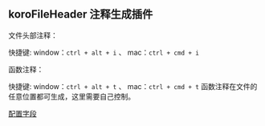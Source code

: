 <!--
 * @Author: ShawnPhang
 * @LastEditors: ShawnPhang
 * @Description: 
 * blog.palxp.com/book.palxp.com
-->

## koroFileHeader 注释生成插件

文件头部注释：

快捷键: window：`ctrl + alt + i` 、 mac：`ctrl + cmd + i`

函数注释：

快捷键: window：`ctrl + alt + t` 、 mac：`ctrl + cmd + t`
函数注释在文件的任意位置都可生成，这里需要自己控制。

[配置字段](https://github.com/OBKoro1/koro1FileHeader/wiki/%E9%85%8D%E7%BD%AE%E5%AD%97%E6%AE%B5)